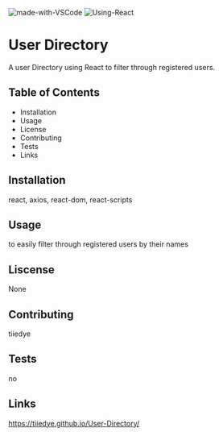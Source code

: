 ![made-with-VSCode](https://img.shields.io/badge/Made%20With-VS%20Code-blue)  ![Using-React](https://img.shields.io/badge/Using-React-ff69b4)

# User Directory
A user Directory using React to filter through registered users.

## Table of Contents
* Installation
* Usage
* License
* Contributing
* Tests
* Links

## Installation
react, axios, react-dom, react-scripts

## Usage
to easily filter through registered users by their names

## Liscense
None

## Contributing
tiiedye

## Tests
no

## Links
https://tiiedye.github.io/User-Directory/
